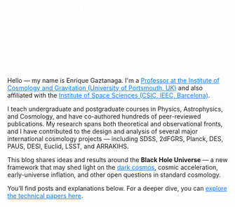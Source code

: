 <div style="background-image: url('/assets/img/bh_spacetime.png'); background-size: cover; background-position: center; padding: 80px 100px 100px 100px; text-align: center; position: relative;">
  <h1 style="color: white; margin-top: -15px;">Welcome --- </h1>
</div>

<p>
  Hello — my name is Enrique Gaztanaga. I'm a 
  <a href="https://www.port.ac.uk/news-events-and-blogs/news/portsmouth-professor-awarded-freedom-of-the-city-of-london" style="color: #007bff;">
    Professor at the Institute of Cosmology and Gravitation (University of Portsmouth, UK)</a> and also affiliated with the 
  <a href="https://www.ice.csic.es/?view=article&id=576&catid=8" style="color: #007bff;">Institute of Space Sciences (CSIC, IEEC, Barcelona)</a>.
</p>

<p>
  I teach undergraduate and postgraduate courses in Physics, Astrophysics, and Cosmology, and have co-authored hundreds of peer-reviewed publications. My research spans both theoretical and observational fronts, and I have contributed to the design and analysis of several major international cosmology projects — including SDSS, 2dFGRS, Planck, DES, PAUS, DESI, Euclid, LSST, and ARRAKIHS.
</p>

<p>
  This blog shares ideas and results around the <strong>Black Hole Universe</strong> — a new framework that may shed light on the 
  <a href="https://darkcosmos.com" style="color: #007bff;">dark cosmos</a>, cosmic acceleration, early-universe inflation, and other open questions in standard cosmology.
</p>

<p>
  You’ll find posts and explanations below. For a deeper dive, you can <a href="/papers" style="color: #007bff;">explore the technical papers here</a>.
</p>
